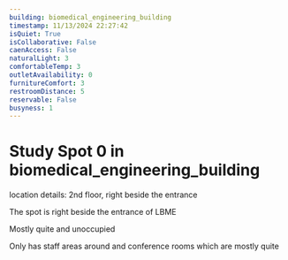 ```yaml
---
building: biomedical_engineering_building
timestamp: 11/13/2024 22:27:42
isQuiet: True
isCollaborative: False
caenAccess: False
naturalLight: 3
comfortableTemp: 3
outletAvailability: 0
furnitureComfort: 3
restroomDistance: 5
reservable: False
busyness: 1
---
```


# Study Spot 0 in biomedical_engineering_building

location details: 2nd floor, right beside the entrance

The spot is right beside the entrance of LBME

Mostly quite and unoccupied 

Only has staff areas around and conference rooms which are mostly quite


